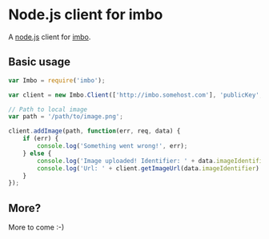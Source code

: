 # Node.js client for imbo
A [node.js](http://nodejs.org/) client for [imbo](https://github.com/christeredvartsen/imbo).

## Basic usage
```javascript
var Imbo = require('imbo');

var client = new Imbo.Client(['http://imbo.somehost.com'], 'publicKey', 'privateKey');

// Path to local image
var path = '/path/to/image.png';

client.addImage(path, function(err, req, data) {
    if (err) {
        console.log('Something went wrong!', err);
    } else {
        console.log('Image uploaded! Identifier: ' + data.imageIdentifier);
        console.log('Url: ' + client.getImageUrl(data.imageIdentifier).thumbnail(100, 100).jpg());
    }
});
```


## More?
More to come :-)